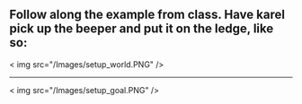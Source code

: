 ## Follow along the example from class. Have karel pick up the beeper and put it on the ledge, like so:

< img src="/Images/setup_world.PNG" />

--------------------------

< img src="/Images/setup_goal.PNG" />
